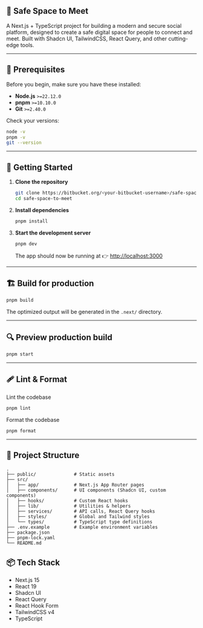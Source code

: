 
## 🤝 Safe Space to Meet

A Next.js + TypeScript project for building a modern and secure social platform, designed to create a safe digital space for people to connect and meet. Built with Shadcn UI, TailwindCSS, React Query, and other cutting-edge tools.

---


## 🔧 Prerequisites

Before you begin, make sure you have these installed:

- **Node.js** `>=22.12.0`
- **pnpm** `>=10.10.0`
- **Git** `>=2.40.0`

Check your versions:

```bash
node -v
pnpm -v
git --version
```

---


## 🚀 Getting Started

1. **Clone the repository**
	```bash
	git clone https://bitbucket.org/<your-bitbucket-username>/safe-space-to-meet.git
	cd safe-space-to-meet
	```

2. **Install dependencies**
	```bash
	pnpm install
	```

3. **Start the development server**
	```bash
	pnpm dev
	```

	The app should now be running at 👉 [http://localhost:3000](http://localhost:3000)

---


## 🏗 Build for production
```bash
pnpm build
```
The optimized output will be generated in the `.next/` directory.

---


## 🔍 Preview production build
```bash
pnpm start
```

---


## 🩹 Lint & Format

Lint the codebase
```bash
pnpm lint
```

Format the codebase
```bash
pnpm format
```

---

## 📂 Project Structure
```
.
├── public/              # Static assets
├── src/
│   ├── app/             # Next.js App Router pages
│   ├── components/      # UI components (Shadcn UI, custom components)
│   ├── hooks/           # Custom React hooks
│   ├── lib/             # Utilities & helpers
│   ├── services/        # API calls, React Query hooks
│   ├── styles/          # Global and Tailwind styles
│   └── types/           # TypeScript type definitions
├── .env.example         # Example environment variables
├── package.json
├── pnpm-lock.yaml
└── README.md
```

## 📦 Tech Stack

- Next.js 15
- React 19
- Shadcn UI
- React Query
- React Hook Form
- TailwindCSS v4
- TypeScript



